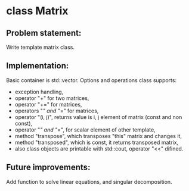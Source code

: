 # class Matrix

Problem statement:
-----------------
Write template matrix class.

Implementation:
---------------
Basic container is std::vector. Options and operations class supports:
- exception handling, 
- operator "+" for two matrices,
- operator "+=" for matrices, 
- operators "*" and "*=" for matrices,
- operator "(i, j)", returns value is i, j element of matrix (const and non const),
- operator "*" and "*=", for scalar element of other template, 
- method "transpose", which transposes "this" matrix and changes it,
- method "transposed", which is const, it returns transposed matrix, 
- also class objects are printable with std::cout, operator "<<" difined.

Future improvements:
-------------------
Add function to solve linear equations, and singular decomposition.

